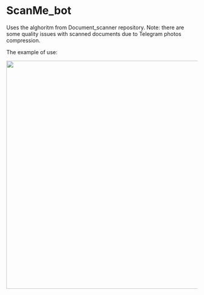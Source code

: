 # ScanMe_bot
Uses the alghoritm from Document_scanner repository.
Note: there are some quality issues with scanned documents due to Telegram photos compression.

The example of use:
<center>
<img src="https://user-images.githubusercontent.com/56974757/111922185-a61ae100-8ac2-11eb-8799-34c5a4e12294.png" height="600">
</center>
